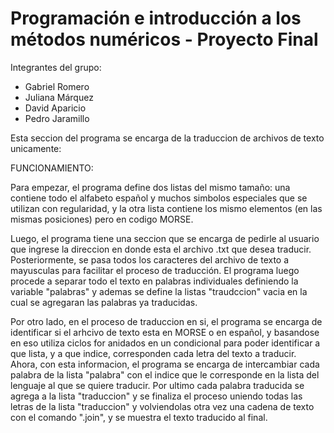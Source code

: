 # Programación e introducción a los métodos numéricos - Proyecto Final

Integrantes del grupo:
  - Gabriel Romero
  - Juliana Márquez
  - David Aparicio
  - Pedro Jaramillo



Esta seccion del programa se encarga de la traduccion de archivos de texto unicamente:

FUNCIONAMIENTO:

Para empezar, el programa define dos listas del mismo tamaño: una contiene todo el alfabeto español y muchos simbolos especiales que se utilizan con regularidad, y la otra lista contiene los mismo elementos (en las mismas posiciones) pero en codigo MORSE.

Luego, el programa tiene una seccion que se encarga de pedirle al usuario que ingrese la direccion en donde esta el archivo .txt que desea traducir. Posteriormente, se pasa todos los caracteres del archivo de texto a mayusculas para facilitar el proceso de traducción. El programa luego procede a separar todo el texto en palabras individuales definiendo la variable "palabras" y ademas se define la listas "traudccion" vacia en la cual se agregaran las palabras ya traducidas.

Por otro lado, en el proceso de traduccion en si, el programa se encarga de identificar si el arhcivo de texto esta en MORSE o en español, y basandose en eso utiliza ciclos for anidados en un condicional para poder identificar a que lista, y a que indice, corresponden cada letra del texto a traducir. Ahora, con esta informacion, el programa se encarga de intercambiar cada palabra de la lista "palabra" con el indice que le corresponde en la lista del lenguaje al que se quiere traducir. Por ultimo cada palabra traducida se agrega a la lista "traduccion" y se finaliza el proceso uniendo todas las letras de la lista "traduccion" y volviendolas otra vez una cadena de texto con el comando ".join", y se muestra el texto traducido al final.
